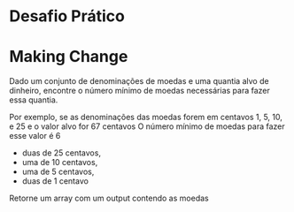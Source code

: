 # Desafio Prático

# Making Change

Dado um conjunto de denominações de moedas e uma quantia alvo de dinheiro,
encontre o número mínimo de moedas necessárias para fazer essa quantia.

Por exemplo, se as denominações das moedas forem em centavos
1, 5, 10, e 25 e o valor alvo for 67 centavos
O número mínimo de moedas para fazer esse valor é 6

- duas de 25 centavos,
- uma de 10 centavos,
- uma de 5 centavos,
- duas de 1 centavo

Retorne um array com um output contendo as moedas